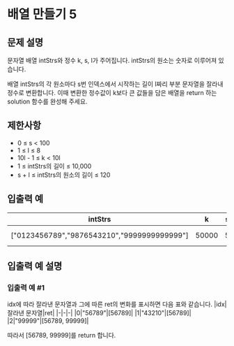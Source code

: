 # 배열 만들기 5


## 문제 설명
문자열 배열 intStrs와 정수 k, s, l가 주어집니다. intStrs의 원소는 숫자로 이루어져 있습니다.

배열 intStrs의 각 원소마다 s번 인덱스에서 시작하는 길이 l짜리 부분 문자열을 잘라내 정수로 변환합니다. 이때 변환한 정수값이 k보다 큰 값들을 담은 배열을 return 하는 solution 함수를 완성해 주세요.

## 제한사항
- 0 ≤ s < 100
- 1 ≤ l ≤ 8
- 10l - 1 ≤ k < 10l
- 1 ≤ intStrs의 길이 ≤ 10,000
- s + l ≤ intStrs의 원소의 길이 ≤ 120

## 입출력 예
|intStrs|k|s|l|result|
|-|-|-|-|-|
|["0123456789","9876543210","9999999999999"]|50000|5|5|[56789, 99999]|

## 입출력 예 설명

### 입출력 예 #1
idx에 따라 잘라낸 문자열과 그에 따른 ret의 변화를 표시하면 다음 표와 같습니다.
|idx|잘라낸 문자열|ret|
|-|-|-|
|0|"56789"|[56789]|
|1|"43210"|[56789]|
|2|"99999"|[56789, 99999]|

따라서 [56789, 99999]를 return 합니다.